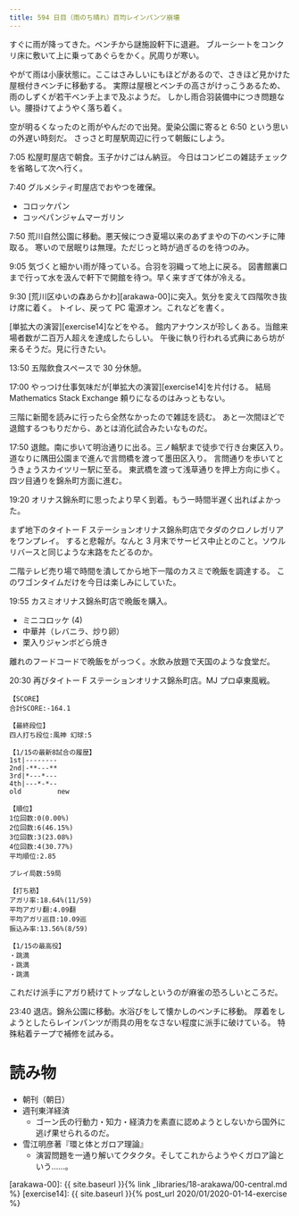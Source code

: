 ```yaml
---
title: 594 日目（雨のち晴れ）百均レインパンツ崩壊
---
```


すぐに雨が降ってきた。ベンチから謎施設軒下に退避。
ブルーシートをコンクリ床に敷いて上に乗ってあぐらをかく。尻周りが寒い。

やがて雨は小康状態に。ここはさみしいにもほどがあるので、さきほど見かけた屋根付きベンチに移動する。
実際は屋根とベンチの高さがけっこうあるため、雨のしずくが若干ベンチ上まで及ぶようだ。
しかし雨合羽装備中につき問題ない。腰掛けてようやく落ち着く。

空が明るくなったのと雨がやんだので出発。愛染公園に寄ると 6:50 という思いの外遅い時刻だ。
さっさと町屋駅周辺に行って朝飯にしよう。

7:05 松屋町屋店で朝食。玉子かけごはん納豆。
今日はコンビニの雑誌チェックを省略して次へ行く。

7:40 グルメシティ町屋店でおやつを確保。
* コロッケパン
* コッペパンジャムマーガリン

7:50 荒川自然公園に移動。悪天候につき夏場以来のあずまやの下のベンチに陣取る。
寒いので居眠りは無理。ただじっと時が過ぎるのを待つのみ。

9:05 気づくと細かい雨が降っている。合羽を羽織って地上に戻る。
図書館裏口まで行って水を汲んで軒下で開館を待つ。早く来すぎて体が冷える。

9:30 [荒川区ゆいの森あらかわ][arakawa-00]に突入。気分を変えて四階吹き抜け席に着く。
トイレ、戻って PC 電源オン。これなどを書く。

[単拡大の演習][exercise14]などをやる。
館内アナウンスが珍しくある。当館来場者数が二百万人超えを達成したらしい。
午後に執り行われる式典にあら坊が来るそうだ。見に行きたい。

13:50 五階飲食スペースで 30 分休憩。

17:00 やっつけ仕事気味だが[単拡大の演習][exercise14]を片付ける。
結局 Mathematics Stack Exchange 頼りになるのはみっともない。

三階に新聞を読みに行ったら全然なかったので雑誌を読む。
あと一次間ほどで退館するつもりだから、あとは消化試合みたいなものだ。

17:50 退館。南に歩いて明治通りに出る。三ノ輪駅まで徒歩で行き台東区入り。
道なりに隅田公園まで進んで言問橋を渡って墨田区入り。
言問通りを歩いてとうきょうスカイツリー駅に至る。
東武橋を渡って浅草通りを押上方向に歩く。四ツ目通りを錦糸町方面に進む。

19:20 オリナス錦糸町に思ったより早く到着。もう一時間半遅く出ればよかった。

まず地下のタイトー F ステーションオリナス錦糸町店でタダのクロノレガリアをワンプレイ。
すると悲報が。なんと 3 月末でサービス中止とのこと。ソウルリバースと同じような末路をたどるのか。

二階テレビ売り場で時間を潰してから地下一階のカスミで晩飯を調達する。
このワゴンタイムだけを今日は楽しみにしていた。

19:55 カスミオリナス錦糸町店で晩飯を購入。
* ミニコロッケ (4)
* 中華丼（レバニラ、炒り卵）
* 栗入りジャンボどら焼き

離れのフードコードで晩飯をがっつく。水飲み放題で天国のような食堂だ。

20:30 再びタイトー F ステーションオリナス錦糸町店。MJ プロ卓東風戦。

```text
【SCORE】
合計SCORE:-164.1

【最終段位】
四人打ち段位:風神 幻球:5

【1/15の最新8試合の履歴】
1st|--------
2nd|-**---**
3rd|*---*---
4th|---*-*--
old         new

【順位】
1位回数:0(0.00%)
2位回数:6(46.15%)
3位回数:3(23.08%)
4位回数:4(30.77%)
平均順位:2.85

プレイ局数:59局

【打ち筋】
アガリ率:18.64%(11/59)
平均アガリ翻:4.09翻
平均アガリ巡目:10.09巡
振込み率:13.56%(8/59)

【1/15の最高役】
・跳満
・跳満
・跳満
```

これだけ派手にアガり続けてトップなしというのが麻雀の恐ろしいところだ。

23:40 退店。錦糸公園に移動。水浴びをして懐かしのベンチに移動。
厚着をしようとしたらレインパンツが雨具の用をなさない程度に派手に破けている。
特殊粘着テープで補修を試みる。

# 読み物

* 朝刊（朝日）
* 週刊東洋経済
  * ゴーン氏の行動力・知力・経済力を素直に認めようとしないから国外に逃げ果せられるのだ。
* 雪江明彦著『環と体とガロア理論』
  * 演習問題を一通り解いてクタクタ。そしてこれからようやくガロア論という……。

[arakawa-00]: {{ site.baseurl }}{% link _libraries/18-arakawa/00-central.md %}
[exercise14]: {{ site.baseurl }}{% post_url 2020/01/2020-01-14-exercise %}
